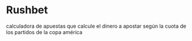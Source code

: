 # Rushbet
calculadora de apuestas que calcule el dinero a apostar según la cuota de los partidos de la copa américa
